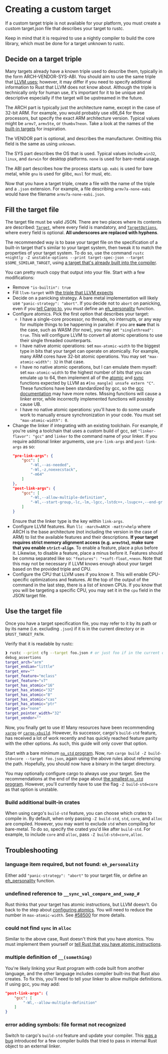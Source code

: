 # Creating a custom target

If a custom target triple is not available for your platform, you must create a custom target.json file that describes your target to rustc.

Keep in mind that it is required to use a nightly compiler to build the core library, which must be done for a target unknown to rustc.

## Decide on a target triple

Many targets already have a known triple used to describe them, typically in the form ARCH-VENDOR-SYS-ABI. You should aim to use the same triple that [LLVM uses][llvm-target-triple]; however, it may differ if you need to specify additional information to Rust that LLVM does not know about. Although the triple is technically only for human use, it's important for it to be unique and descriptive especially if the target will be upstreamed in the future.


The ARCH part is typically just the architecture name, except in the case of 32-bit ARM. For example, you would probably use x86_64 for those processors, but specify the exact ARM architecture version. Typical values might be `armv7`, `armv5te`, or `thumbv7neon`. Take a look at the names of the [built-in targets][built-in-target] for inspiration.

The VENDOR part is optional, and describes the manufacturer. Omitting this field is the same as using `unknown`.

The SYS part describes the OS that is used. Typical values include `win32`, `linux`, and `darwin` for desktop platforms. `none` is used for bare-metal usage.

The ABI part describes how the process starts up. `eabi` is used for bare metal, while `gnu` is used for glibc, `musl` for musl, etc.

Now that you have a target triple, create a file with the name of the triple and a `.json` extension. For example, a file describing `armv7a-none-eabi` would have the filename `armv7a-none-eabi.json`.

[llvm-target-triple]: https://clang.llvm.org/docs/CrossCompilation.html#target-triple

## Fill the target file

The target file must be valid JSON. There are two places where its contents are described: [`Target`], where every field is mandatory, and [`TargetOptions`], where every field is optional. **All underscores are replaced with hyphens**.

The recommended way is to
base your target file on the specification of a built-in target that's similar to your target system, then
tweak it to match the properties of your target system. To do so, use the command
`rustc +nightly -Z unstable-options --print target-spec-json --target $SOME_SIMILAR_TARGET`, using [a target that's
already built into the compiler][built-in-target].

You can pretty much copy that output into your file. Start with a few modifications:
* Remove `"is-builtin": true`
* Fill `llvm-target` with [the triple that LLVM expects][llvm-target-triple]
* Decide on a panicking strategy. A bare metal implementation will likely use `"panic-strategy": "abort"`. If you decide not to `abort` on panicking, even if you [tell Cargo to][aborting-on-panic], you must define an [eh_personality] function.
* Configure atomics. Pick the first option that describes your target:
    * I have a single-core processor, no threads, no interrupts, or any way for multiple things to be happening in parallel: if you are **sure** that is the case, such as WASM (for now), you may set `"singlethread": true`. This will configure LLVM to convert all atomic operations to use their single threaded counterparts. 
    * I have native atomic operations: set `max-atomic-width` to the biggest type in bits that your target can operate on atomically. For example, many ARM cores have 32-bit atomic operations. You may set `"max-atomic-width": 32` in that case.
    * I have no native atomic operations, but I can emulate them myself: set `max-atomic-width` to the highest number of bits that you can emulate up to 64, then implement all of the [atomic][libcalls-atomic] and [sync][libcalls-atomic] functions expected by LLVM as `#[no_mangle] unsafe extern "C"`. These functions have been standardized by gcc, so the [gcc documentation][gcc-sync] may have more notes. Missing functions will cause a linker error, while incorrectly implemented functions will possibly cause UB.
    * I have no native atomic operations: you'll have to do some unsafe work to manually ensure synchronization in your code. You must set `"max-atomic-width": 0`.
* Change the linker if integrating with an existing toolchain. For example, if you're using a toolchain that uses a custom build of gcc, set `"linker-flavor": "gcc"` and `linker` to the command name of your linker. If you require additional linker arguments, use `pre-link-args` and `post-link-args` as so:
  ``` json
  "pre-link-args": {
      "gcc": [
          "-Wl,--as-needed",
          "-Wl,-z,noexecstack",
          "-m64"
      ]
  },
  "post-link-args": {
      "gcc": [
          "-Wl,--allow-multiple-definition",
          "-Wl,--start-group,-lc,-lm,-lgcc,-lstdc++,-lsupc++,--end-group"
      ]
  }
  ```
  Ensure that the linker type is the key within `link-args`.
* Configure LLVM features. Run `llc -march=ARCH -mattr=help` where ARCH is the base architecture (not including the version in the case of ARM) to list the available features and their descriptions. **If your target requires strict memory alignment access (e.g. `armv5te`), make sure that you enable `strict-align`**. To enable a feature, place a plus before it. Likewise, to disable a feature, place a minus before it. Features should be comma separated like so: `"features": "+soft-float,+neon`. Note that this may not be necessary if LLVM knows enough about your target based on the provided triple and CPU.
* Configure the CPU that LLVM uses if you know it. This will enable CPU-specific optimizations and features. At the top of the output of the command in the last step, there is a list of known CPUs. If you know that you will be targeting a specific CPU, you may set it in the `cpu` field in the JSON target file.

[`Target`]: https://doc.rust-lang.org/nightly/nightly-rustc/rustc_target/spec/struct.Target.html
[`TargetOptions`]: https://doc.rust-lang.org/nightly/nightly-rustc/rustc_target/spec/struct.TargetOptions.html
[aborting-on-panic]: https://doc.rust-lang.org/edition-guide/rust-2018/error-handling-and-panics/aborting-on-panic.html
[built-in-target]: ./compiler-support.md#built-in-target
[eh_personality]: ./smallest-no-std.md#eh_personality
[libcalls-atomic]: http://llvm.org/docs/Atomics.html#libcalls-atomic
[libcalls-sync]: http://llvm.org/docs/Atomics.html#libcalls-sync
[gcc-sync]: https://gcc.gnu.org/onlinedocs/gcc/_005f_005fsync-Builtins.html

## Use the target file

Once you have a target specification file, you may refer to it by its path or by its name (i.e. excluding `.json`) if it is in the current directory or in `$RUST_TARGET_PATH`. 

Verify that it is readable by rustc:
``` sh
❱ rustc --print cfg --target foo.json # or just foo if in the current directory
debug_assertions
target_arch="arm"
target_endian="little"
target_env=""
target_feature="mclass"
target_feature="v7"
target_has_atomic="16"
target_has_atomic="32"
target_has_atomic="8"
target_has_atomic="cas"
target_has_atomic="ptr"
target_os="none"
target_pointer_width="32"
target_vendor=""
```

Now, you finally get to use it! Many resources have been recommending [`xargo`] or [`cargo-xbuild`]. However, its successor, cargo's `build-std` feature, has received a lot of work recently and has quickly reached feature parity with the other options. As such, this guide will only cover that option.

Start with a bare minimum [`no_std` program][no_std-program]. Now, run `cargo build -Z build-std=core --target foo.json`, again using the above rules about referencing the path. Hopefully, you should now have a binary in the target directory.

You may optionally configure cargo to always use your target. See the recommendations at the end of the page about [the smallest `no_std` program][no_std-program]. However, you'll currently have to use the flag `-Z build-std=core` as that option is unstable.

[`xargo`]: https://github.com/japaric/xargo
[`cargo-xbuild`]: https://github.com/rust-osdev/cargo-xbuild
[no_std-program]: ./smallest-no-std.md

### Build additional built-in crates

When using cargo's `build-std` feature, you can choose which crates to compile in. By default, when only passing `-Z build-std`, `std`, `core`, and `alloc` are compiled. However, you may want to exclude `std` when compiling for bare-metal. To do so, specify the crated you'd like after `build-std`. For example, to include `core` and `alloc`, pass `-Z build-std=core,alloc`.

## Troubleshooting

### language item required, but not found: `eh_personality`

Either add `"panic-strategy": "abort"` to your target file, or define an [eh_personality] function.

### undefined reference to `__sync_val_compare_and_swap_#`

Rust thinks that your target has atomic instructions, but LLVM doesn't. Go back to the step about [configuring atomics][fill-target-file]. You will need to reduce the number in `max-atomic-width`. See [#58500] for more details.

[fill-target-file]: #fill-the-target-file
[#58500]: https://github.com/rust-lang/rust/issues/58500

### could not find `sync` in `alloc`

Similar to the above case, Rust doesn't think that you have atomics. You must implement them yourself or [tell Rust that you have atomic instructions][fill-target-file].

### multiple definition of `__(something)`

You're likely linking your Rust program with code built from another language, and the other language includes compiler built-ins that Rust also creates. To fix this, you'll need to tell your linker to allow multiple definitions. If using gcc, you may add:

``` json
"post-link-args": {
    "gcc": [
        "-Wl,--allow-multiple-definition"
    ]
}
```

### error adding symbols: file format not recognized

Switch to cargo's `build-std` feature and update your compiler. This [was a bug][#8239] introduced for a few compiler builds that tried to pass in internal Rust object to an external linker.

[#8239]: https://github.com/rust-lang/cargo/issues/8239
